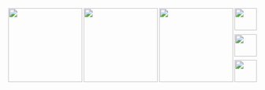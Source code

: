 <div style="display: flex; justify-content: space-between; width: 100%;">
  <img height=150px align="left" src="https://github-readme-stats.vercel.app/api?username=loregbrw&show_icons=true&theme=onedark&hide_border=true" />
  <img height=150px align="left" src="https://github-readme-stats.vercel.app/api/top-langs/?username=loregbrw&layout=compact&theme=gruvbox_light&hide_border=true&size_weight=0.7&count_weight=0.3" />
  <img height=150px align="left" src="https://i.imgur.com/lQ2QBPi.png" />
  <div style="display: flex; flex-direction: column; justify-content: space-between; height: 150px; width: fit-content;">
    <img height=45px src="https://cdn.jsdelivr.net/gh/devicons/devicon@latest/icons/java/java-original-wordmark.svg" />
    <img height=45px src="https://cdn.jsdelivr.net/gh/devicons/devicon@latest/icons/typescript/typescript-original.svg" />
    <img height=45px src="https://cdn.jsdelivr.net/gh/devicons/devicon@latest/icons/csharp/csharp-original.svg" />
  </div>
</div>
